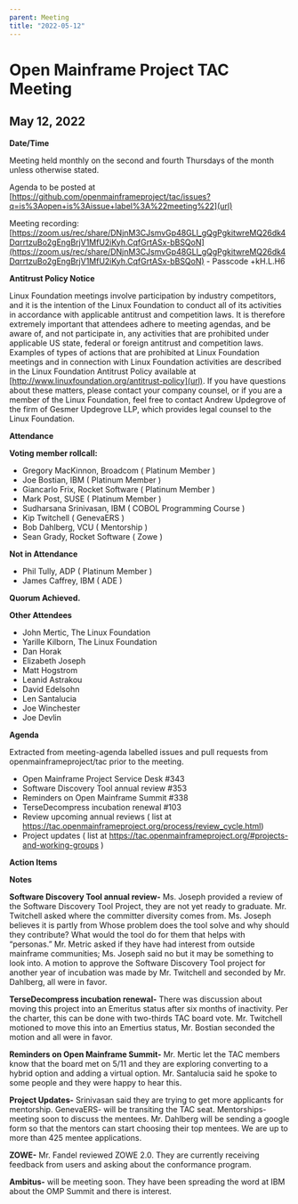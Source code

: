```yaml
---
parent: Meeting
title: "2022-05-12"
---
```


# Open Mainframe Project TAC Meeting 

## **May 12, 2022**
**Date/Time**

Meeting held monthly on the second and fourth Thursdays of the month unless otherwise stated. 

Agenda to be posted at [https://github.com/openmainframeproject/tac/issues?q=is%3Aopen+is%3Aissue+label%3A%22meeting%22](url)

Meeting recording: [https://zoom.us/rec/share/DNjnM3CJsmvGp48GLl_gQgPgkitwreMQ26dk4DqrrtzuBo2gEngBrjV1MfU2iKyh.CqfGrtASx-bBSQoN](https://zoom.us/rec/share/DNjnM3CJsmvGp48GLl_gQgPgkitwreMQ26dk4DqrrtzuBo2gEngBrjV1MfU2iKyh.CqfGrtASx-bBSQoN) - Passcode +kH.L.H6

**Antitrust Policy Notice**

Linux Foundation meetings involve participation by industry competitors, and it is the intention of the Linux Foundation to conduct all of its activities in accordance with applicable antitrust and competition laws. It is therefore extremely important that attendees adhere to meeting agendas, and be aware of, and not participate in, any activities that are prohibited under applicable US state, federal or foreign antitrust and competition laws.
Examples of types of actions that are prohibited at Linux Foundation meetings and in connection with Linux Foundation activities are described in the Linux Foundation Antitrust Policy available at [http://www.linuxfoundation.org/antitrust-policy](url). If you have questions about these matters, please contact your company counsel, or if you are a member of the Linux Foundation, feel free to contact Andrew Updegrove of the firm of Gesmer Updegrove LLP, which provides legal counsel to the Linux Foundation.

**Attendance**

**Voting member rollcall:**

-  Gregory MacKinnon, Broadcom ( Platinum Member )
-  Joe Bostian, IBM ( Platinum Member )
-  Giancarlo Frix, Rocket Software ( Platinum Member )
-  Mark Post, SUSE ( Platinum Member )
-  Sudharsana Srinivasan, IBM ( COBOL Programming Course )
-  Kip Twitchell ( GenevaERS )
-  Bob Dahlberg, VCU ( Mentorship )
-  Sean Grady, Rocket Software ( Zowe )

**Not in Attendance**
-  Phil Tully, ADP ( Platinum Member )
-  James Caffrey, IBM ( ADE )

**Quorum Achieved.**

**Other Attendees**

- John Mertic, The Linux Foundation
- Yarille Kilborn, The Linux Foundation
- Dan Horak
- Elizabeth Joseph
- Matt Hogstrom
- Leanid Astrakou
- David Edelsohn
- Len Santalucia
- Joe Winchester
- Joe Devlin

**Agenda**

Extracted from meeting-agenda labelled issues and pull requests from openmainframeproject/tac prior to the meeting.

- Open Mainframe Project Service Desk #343
- Software Discovery Tool annual review #353
- Reminders on Open Mainframe Summit #338
- TerseDecompress incubation renewal #103
- Review upcoming annual reviews ( list at https://tac.openmainframeproject.org/process/review_cycle.html)
- Project updates ( list at https://tac.openmainframeproject.org/#projects-and-working-groups )


**Action Items**
 
**Notes**

**Software Discovery Tool annual review-**
 Ms. Joseph provided a review of the Software Discovery Tool Project, they are not yet ready to graduate.  Mr. Twitchell asked where the committer diversity comes from. Ms. Joseph believes it is partly from Whose problem does the tool solve and why should they contribute? What would the tool do for them that helps with “personas.” Mr. Metric asked if they have had interest from outside mainframe communities; Ms. Joseph said no but it may be something to look into.
A motion to approve the Software Discovery Tool project for another year of incubation was made by  Mr. Twitchell and seconded by Mr. Dahlberg, all were in favor.

**TerseDecompress incubation renewal-**
There was discussion about moving this project into an Emeritus status after six months of inactivity. Per the charter, this can be done with two-thirds TAC board vote.
Mr. Twitchell motioned to move this into an Emertius status, Mr. Bostian seconded the motion and all were in favor.

**Reminders on Open Mainframe Summit-** Mr. Mertic let the TAC members know that the board met on 5/11 and they are exploring converting to a hybrid option and adding a virtual option. Mr. Santalucia said he spoke to some people and they were happy to hear this.

**Project Updates-**
Srinivasan said they are trying to get more applicants for mentorship.
GenevaERS- will be transiting the TAC seat. 
Mentorships- meeting soon to discuss the mentees. Mr. Dahlberg will be sending a google form so that the mentors can start choosing their top mentees. We are up to more than 425 mentee applications. 

**ZOWE-** Mr. Fandel reviewed ZOWE 2.0. They are currently receiving feedback from users and asking about the conformance program. 
 
 
**Ambitus-** will be meeting soon. They have been spreading the word at IBM about the OMP Summit and there is interest.
 
 
 
 
